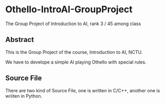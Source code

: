 # Othello-IntroAI-GroupProject
The Group Project of Introduction to AI, rank 3 / 45 among class

## Abstract
This is the Group Project of the course, Introduction to AI, NCTU.

We have to develope a simple AI playing Othello with special rules.

## Source File
There are two kind of Source File, one is written in C/C++, another one is wriiten in Python.